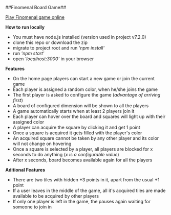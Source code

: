 ##Finomenal Board Game##

[Play Finomenal game online](http://shielded-hollows-70199.herokuapp.com/)

**How to run locally**

 - You must have node.js installed (version used in project v7.2.0)
 - clone this repo or download the zip
 -  migrate to project root and run *'npm install'*
 -  run *'npm start'*
 -  open *'localhost:3000'* in your browser

**Features**

 - On the home page players can start a new game or join the current game
 - Each player is assigned a random color, when he/she joins the game
 - The first player is asked to configure the game (*advantage of arriving first*)
 - A board of configured dimension will be shown to all the players
 - A game automatically starts when at least 2 players join it
 - Each player can hover over the board and squares will light up with
 their assigned color
 - A player can acquire the square by clicking it and get 1 point
 - Once a square is acquired it gets filled with the player's color
 - An acquired square cannot be taken by any other player and its color will not change on hovering
 - Once a square is selected by a player, all players are blocked for x seconds to do anything (*x is a configurable value*)
 - After x seconds, board becomes available again for all the players

**Aditional Features**

 - There are two tiles with hidden +3 points in it, apart from the usual +1 point
 -  If a user leaves in the middle of the game, all it's acquired tiles are made available to be acquired by other players
 - If only one player is left in the game, the pauses again waiting for someone to join in


